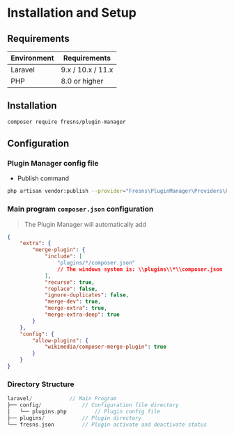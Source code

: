 # Installation and Setup

## Requirements

| Environment | Requirements |
| --- | --- |
| Laravel | 9.x / 10.x / 11.x |
| PHP | 8.0 or higher |

## Installation

```bash
composer require fresns/plugin-manager
```

## Configuration

### Plugin Manager config file

- Publish command

```bash
php artisan vendor:publish --provider="Fresns\PluginManager\Providers\PluginServiceProvider"
```

### Main program `composer.json` configuration

> The Plugin Manager will automatically add

```json
{
    "extra": {
        "merge-plugin": {
            "include": [
                "plugins/*/composer.json"
                // The windows system is: \\plugins\\*\\composer.json
            ],
            "recurse": true,
            "replace": false,
            "ignore-duplicates": false,
            "merge-dev": true,
            "merge-extra": true,
            "merge-extra-deep": true
        }
    },
    "config": {
        "allow-plugins": {
            "wikimedia/composer-merge-plugin": true
        }
    }
}
```

### Directory Structure

```php
laravel/            // Main Program
├── config/             // Configuration file directory
│   └── plugins.php         // Plugin config file
├── plugins/            // Plugin directory
└── fresns.json         // Plugin activate and deactivate status
```

